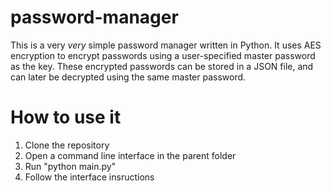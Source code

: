 # password-manager
This is a very *very* simple password manager written in Python. It uses AES encryption to encrypt passwords using a user-specified master password as the key. These encrypted passwords can be stored in a JSON file, and can later be decrypted using the same master password.

# How to use it
1. Clone the repository
2. Open a command line interface in the parent folder
3. Run "python main.py"
4. Follow the interface insructions

